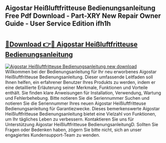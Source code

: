 ## Aigostar Heißluftfritteuse Bedienungsanleitung Free Pdf Download - Part-XRY New Repair Owner Guide - User Service Edition ifh1h

# <h2><a href="http://df08jgi.blite.top/?on=Aigostar+Hei%c3%9fluftfritteuse+Bedienungsanleitung">🔗Download 👉🔴 Aigostar Heißluftfritteuse Bedienungsanleitung</a></h2>

[![Aigostar Heißluftfritteuse Bedienungsanleitung new download](https://i.imgur.com/lujVjoI.png)](http://df08jgi.blite.top/?on=Aigostar+Hei%c3%9fluftfritteuse+Bedienungsanleitung)
Willkommen bei der Bedienungsanleitung für Ihr neu erworbenes Aigostar Heißluftfritteuse Bedienungsanleitung. Dieser umfassende Leitfaden soll Ihnen helfen, ein erfahrener Benutzer Ihres Produkts zu werden, indem er eine detaillierte Erläuterung seiner Merkmale, Funktionen und Vorteile enthält. Sie finden klare Anweisungen für Installation, Verwendung, Wartung und Fehlerbehebung. Bitte notieren Sie die Seriennummer Suchen und notieren Sie die Seriennummer Ihres neuen Aigostar Heißluftfritteuse Bedienungsanleitung für Garantiezwecke. Dieses bemerkenswerte Aigostar Heißluftfritteuse Bedienungsanleitung bietet eine Vielzahl von Funktionen, um Ihr tägliches Leben zu verbessern. Kontaktieren Sie uns für Unterstützung Aigostar Heißluftfritteuse BedienungsanleitungD. Sollten Sie Fragen oder Bedenken haben, zögern Sie bitte nicht, sich an unser engagiertes Kundensupport-Team zu wenden.
